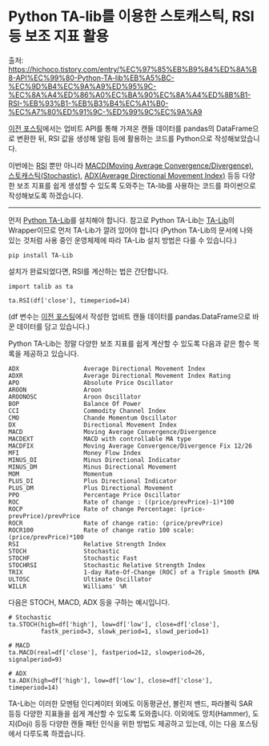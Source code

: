 # Python TA-lib를 이용한 스토캐스틱, RSI 등 보조 지표 활용

출처: https://hichoco.tistory.com/entry/%EC%97%85%EB%B9%84%ED%8A%B8-API%EC%99%80-Python-TA-lib%EB%A5%BC-%EC%9D%B4%EC%9A%A9%ED%95%9C-%EC%8A%A4%ED%86%A0%EC%BA%90%EC%8A%A4%ED%8B%B1-RSI-%EB%93%B1-%EB%B3%B4%EC%A1%B0-%EC%A7%80%ED%91%9C-%ED%99%9C%EC%9A%A9



[이전 포스팅](https://blog.coinali.me/entry/업비트-API를-이용한-코인-RSI-알리미-프로그램)에서는 업비트 API를 통해 가져온 캔들 데이터를 pandas의 DataFrame으로 변환한 뒤, RSI 값을 생성해 알림 등에 활용하는 코드를 Python으로 작성해보았습니다.

 

이번에는 [RSI](https://en.wikipedia.org/wiki/Relative_strength_index) 뿐만 아니라 [MACD(Moving Average Convergence/Divergence)](https://en.wikipedia.org/wiki/MACD), [스토캐스틱(Stochastic)](https://en.wikipedia.org/wiki/Stochastic_oscillator), [ADX(Average Directional Movement Index)](https://en.wikipedia.org/wiki/Average_directional_movement_index) 등등 다양한 보조 지표를 쉽게 생성할 수 있도록 도와주는 TA-lib를 사용하는 코드를 파이썬으로 작성해보도록 하겠습니다.

------

먼저 [Python TA-Lib](https://github.com/mrjbq7/ta-lib)를 설치해야 합니다. 참고로 Python TA-Lib는 [TA-Lib](https://ta-lib.org/)의 Wrapper이므로 먼저 TA-Lib가 깔려 있어야 합니다 (Python TA-Lib의 문서에 나와 있는 것처럼 사용 중인 운영체제에 따라 TA-Lib 설치 방법은 다를 수 있습니다.)

```
pip install TA-Lib
```

 

설치가 완료되었다면, RSI를 계산하는 법은 간단합니다.

```
import talib as ta

ta.RSI(df['close'], timeperiod=14)
```

(df 변수는 [이전 포스팅](https://blog.coinali.me/entry/업비트-API를-이용한-코인-RSI-알리미-프로그램)에서 작성한 업비트 캔들 데이터를 pandas.DataFrame으로 바꾼 데이터를 담고 있습니다.)

 

 

Python TA-Lib는 정말 다양한 보조 지표를 쉽게 계산할 수 있도록 다음과 같은 함수 목록을 제공하고 있습니다.

```
ADX                  Average Directional Movement Index
ADXR                 Average Directional Movement Index Rating
APO                  Absolute Price Oscillator
AROON                Aroon
AROONOSC             Aroon Oscillator
BOP                  Balance Of Power
CCI                  Commodity Channel Index
CMO                  Chande Momentum Oscillator
DX                   Directional Movement Index
MACD                 Moving Average Convergence/Divergence
MACDEXT              MACD with controllable MA type
MACDFIX              Moving Average Convergence/Divergence Fix 12/26
MFI                  Money Flow Index
MINUS_DI             Minus Directional Indicator
MINUS_DM             Minus Directional Movement
MOM                  Momentum
PLUS_DI              Plus Directional Indicator
PLUS_DM              Plus Directional Movement
PPO                  Percentage Price Oscillator
ROC                  Rate of change : ((price/prevPrice)-1)*100
ROCP                 Rate of change Percentage: (price-prevPrice)/prevPrice
ROCR                 Rate of change ratio: (price/prevPrice)
ROCR100              Rate of change ratio 100 scale: (price/prevPrice)*100
RSI                  Relative Strength Index
STOCH                Stochastic
STOCHF               Stochastic Fast
STOCHRSI             Stochastic Relative Strength Index
TRIX                 1-day Rate-Of-Change (ROC) of a Triple Smooth EMA
ULTOSC               Ultimate Oscillator
WILLR                Williams' %R
```

 

다음은 STOCH, MACD, ADX 등을 구하는 예시입니다.

```
# Stochastic
ta.STOCH(high=df['high'], low=df['low'], close=df['close'],
         fastk_period=3, slowk_period=1, slowd_period=1)

# MACD
ta.MACD(real=df['close'], fastperiod=12, slowperiod=26, signalperiod=9)

# ADX
ta.ADX(high=df['high'], low=df['low'], close=df['close'], timeperiod=14)
```

 

TA-Lib는 이러한 모멘텀 인디케이터 외에도 이동평균선, 볼린저 밴드, 파라볼릭 SAR 등등 다양한 지표들을 쉽게 계산할 수 있도록 도와줍니다. 이외에도 망치(Hammer), 도지(Doji) 등등 다양한 캔들 패턴 인식을 위한 방법도 제공하고 있는데, 이는 다음 포스팅에서 다루도록 하겠습니다.